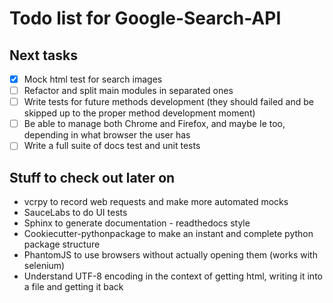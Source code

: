 Todo list for Google-Search-API
====

## Next tasks

- [x] Mock html test for search images
- [ ] Refactor and split main modules in separated ones
- [ ] Write tests for future methods development (they should failed and be skipped up to the proper method development moment)
- [ ] Be able to manage both Chrome and Firefox, and maybe Ie too, depending in what browser the user has
- [ ] Write a full suite of docs test and unit tests

## Stuff to check out later on

* vcrpy to record web requests and make more automated mocks
* SauceLabs to do UI tests
* Sphinx to generate documentation - readthedocs style
* Cookiecutter-pythonpackage to make an instant and complete python package structure
* PhantomJS to use browsers without actually opening them (works with selenium)
* Understand UTF-8 encoding in the context of getting html, writing it into a file and getting it back